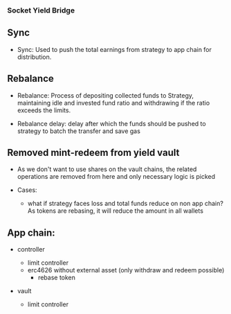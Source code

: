 ### Socket Yield Bridge

## Sync

- Sync: Used to push the total earnings from strategy to app chain for distribution.

## Rebalance

- Rebalance: Process of depositing collected funds to Strategy, maintaining idle and invested fund ratio and withdrawing if the ratio exceeds the limits.

- Rebalance delay: delay after which the funds should be pushed to strategy to batch the transfer and save gas

## Removed mint-redeem from yield vault

- As we don't want to use shares on the vault chains, the related operations are removed from here and only necessary logic is picked

- Cases:
  - what if strategy faces loss and total funds reduce on non app chain?
    As tokens are rebasing, it will reduce the amount in all wallets

## App chain:

- controller

  - limit controller
  - erc4626 without external asset (only withdraw and redeem possible)
    - rebase token

- vault
  - limit controller
